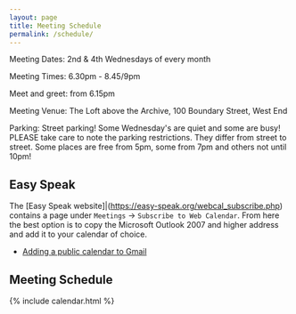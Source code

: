 ```yaml
---
layout: page
title: Meeting Schedule
permalink: /schedule/
---
```


Meeting Dates:    2nd & 4th Wednesdays of every month

Meeting Times:    6.30pm - 8.45/9pm

Meet and greet:   from 6.15pm

Meeting Venue:   The Loft above the Archive, 100 Boundary Street, West End

Parking:  Street parking! Some Wednesday's are quiet and some are busy! PLEASE take care to note the parking restrictions. They differ from street to street. Some places are free from 5pm, some from 7pm and others not until 10pm!  



## Easy Speak
The [Easy Speak website]|(https://easy-speak.org/webcal_subscribe.php) contains a page under `Meetings` -> `Subscribe to Web Calendar`. From here the best option is to copy the Microsoft Outlook 2007 and higher address and add it to your calendar of choice.
* [Adding a public calendar to Gmail](https://support.google.com/calendar/answer/37100?hl=en&co=GENIE.Platform%3DDesktop)

## Meeting Schedule
{% include calendar.html %}
